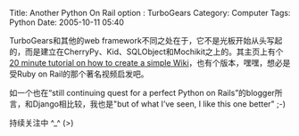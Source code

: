 Title: Another Python On Rail option : TurboGears
Category: Computer
Tags: Python
Date: 2005-10-11 05:40



TurboGears和其他的web framework不同之处在于，它不是光板开始从头写起的，而是建立在CherryPy、Kid、SQLObject和Mochikit之上的。其主页上有个[ 20 minute tutorial on how to create a simple Wiki](http://turbogears.org/docs/wiki20/index.html)，也有个版本，嘿嘿，想必是受Ruby on Rail的那个著名视频启发吧。

如一个也在“still continuing quest for a perfect Python on Rails”的blogger所言，和Django相比较，我也是"but of what I’ve seen, I like this one better" ;-)

持续关注中 ^_^  (>)

